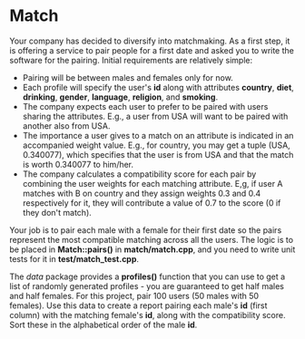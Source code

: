 # Match

Your company has decided to diversify into matchmaking. As a first step, it is offering a service to pair people for a first date and asked you to write the software for the pairing. Initial requirements are relatively simple:

* Pairing will be between males and females only for now.
* Each profile will specify the user's **id** along with attributes **country**, **diet**, **drinking**, **gender**, **language**, **religion**, and **smoking**.
* The company expects each user to prefer to be paired with users sharing the attributes. E.g., a user from USA will want to be paired with another also from USA.
* The importance a user gives to a match on an attribute is indicated in an accompanied weight value. E.g., for country, you may get a tuple (USA, 0.340077), which specifies that the user is from USA and that the match is worth 0.340077 to him/her.
* The company calculates a compatibility score for each pair by combining the user weights for each matching attribute. E,g, if user A matches with B on country and they assign weights 0.3 and 0.4 respectively for it, they will contribute a value of 0.7 to the score (0 if they don't match).

Your job is to pair each male with a female for their first date so the pairs represent the most compatible matching across all the users. The logic is to be placed in **Match::pairs()** in **match/match.cpp**, and you need to write unit tests for it in **test/match_test.cpp**.

The *data* package provides a **profiles()** function that you can use to get a list of randomly generated profiles - you are guaranteed to get half males and half females. For this project, pair 100 users (50 males with 50 females). Use this data to create a report pairing each male's **id** (first column) with the matching female's **id**, along with the compatibility score. Sort these in the alphabetical order of the male **id**.